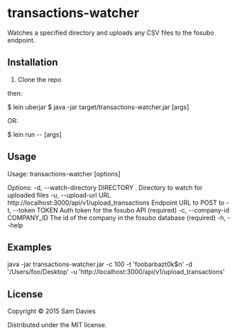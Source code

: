 # transactions-watcher

Watches a specified directory and uploads any CSV files to the fosubo endpoint.

## Installation

1. Clone the repo

then:

$ lein uberjar
$ java -jar target/transactions-watcher.jar [args]

OR:

$ lein run -- [args]

## Usage

Usage: transactions-watcher [options]

Options:
  -d, --watch-directory DIRECTORY  .                                                 Directory to watch for uploaded files
  -u, --upload-url URL             http://localhost:3000/api/v1/upload_transactions  Endpoint URL to POST to
  -t, --token TOKEN                                                                  Auth token for the fosubo API (required)
  -c, --company-id COMPANY_ID                                                        The id of the company in the fosubo database (required)
  -h, --help


## Examples

java -jar transactions-watcher.jar -c 100 -t 'foobarbazt0k$n' -d '/Users/foo/Desktop' -u 'http://localhost:3000/api/v1/upload_transactions'

## License

Copyright © 2015 Sam Davies

Distributed under the MIT license.
